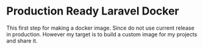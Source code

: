 # Production Ready Laravel Docker

This first step for making a docker image. Since do not use current release in production. However my target is to build a custom image for my projects and share it.
